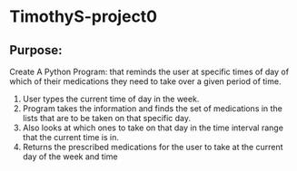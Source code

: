 # TimothyS-project0

## Purpose:

Create A Python Program: that reminds the user at specific times of day of which of their medications they need to take over a given period of time.

1. User types the current time of day in the week.
2. Program takes the information and finds the set of medications in the lists that are to be taken on that specific day.
3. Also looks at which ones to take on that day in the time interval range that the current time is in.
4. Returns the prescribed medications for the user to take at the current day of the week and time
